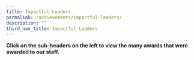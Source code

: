 ```yaml
---
title: Impactful Leaders
permalink: /achievements/impactful-leaders/
description: ""
third_nav_title: Impactful Leaders
---
```

<p><strong>Click on the sub-headers on the left to view the many awards that were awarded to our staff.</strong></p>